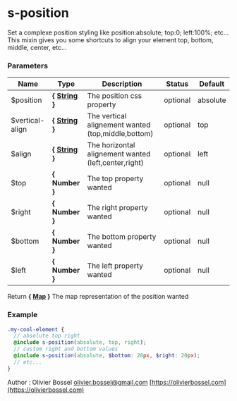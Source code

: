 # s-position

Set a complexe position styling like position:absolute; top:0; left:100%; etc...
This mixin gives you some shortcuts to align your element top, bottom, middle, center, etc...

### Parameters

| Name             | Type                                                                                                  | Description                                          | Status   | Default  |
| ---------------- | ----------------------------------------------------------------------------------------------------- | ---------------------------------------------------- | -------- | -------- |
| \$position       | **{ [String](http://www.sass-lang.com/documentation/file.SASS_REFERENCE.html#sass-script-strings) }** | The position css property                            | optional | absolute |
| \$vertical-align | **{ [String](http://www.sass-lang.com/documentation/file.SASS_REFERENCE.html#sass-script-strings) }** | The vertical alignement wanted (top,middle,bottom)   | optional | top      |
| \$align          | **{ [String](http://www.sass-lang.com/documentation/file.SASS_REFERENCE.html#sass-script-strings) }** | The horizontal alignement wanted (left,center,right) | optional | left     |
| \$top            | **{ Number }**                                                                                        | The top property wanted                              | optional | null     |
| \$right          | **{ Number }**                                                                                        | The right property wanted                            | optional | null     |
| \$bottom         | **{ Number }**                                                                                        | The bottom property wanted                           | optional | null     |
| \$left           | **{ Number }**                                                                                        | The left property wanted                             | optional | null     |

Return **{ [Map](http://www.sass-lang.com/documentation/file.SASS_REFERENCE.html#maps) }** The map representation of the position wanted

### Example

```scss
.my-cool-element {
  // absolute top right
  @include s-position(absolute, top, right);
  // custom right and bottom values
  @include s-position(absolute, $bottom: 20px, $right: 20px);
  // etc...
}
```

Author : Olivier Bossel [olivier.bossel@gmail.com](mailto:olivier.bossel@gmail.com) [https://olivierbossel.com](https://olivierbossel.com)
